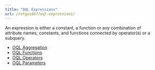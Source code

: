 ```yaml
---
title: "OQL Expressions"
url: /refguide7/oql-expressions/
---
```



An expression is either a constant, a function or any combination of attribute names, constants, and functions connected by operator(s) or a subquery.

* [OQL Aggregation](/refguide7/oql-aggregation/)
* [OQL Functions](/refguide7/oql-functions/)
* [OQL Operators](/refguide7/oql-operators/)
* [OQL Parameters](/refguide7/oql-parameters/)
